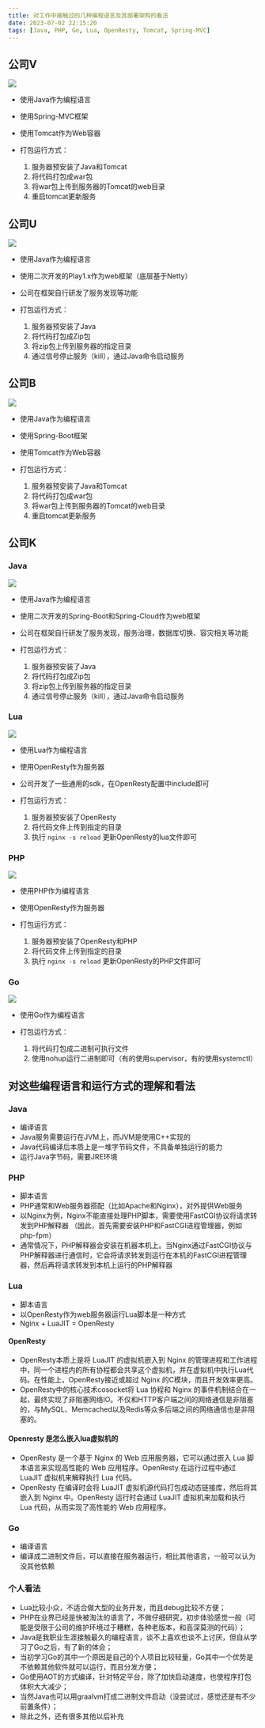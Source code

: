 ```yaml
---
title: 对工作中接触过的几种编程语言及其部署架构的看法
date: 2023-07-02 22:15:20
tags: [Java, PHP, Go, Lua, OpenResty, Tomcat, Spring-MVC]
---
```


## 公司V
![](20230702-对工作中接触过的几种编程语言及其部署架构的看法/01.V_Java.drawio.png)

+ 使用Java作为编程语言
+ 使用Spring-MVC框架
+ 使用Tomcat作为Web容器

+ 打包运行方式：
    1. 服务器预安装了Java和Tomcat
    2. 将代码打包成war包
    3. 将war包上传到服务器的Tomcat的web目录
    4. 重启tomcat更新服务   

## 公司U

![](20230702-对工作中接触过的几种编程语言及其部署架构的看法/02.U_Java.drawio.png)

+ 使用Java作为编程语言
+ 使用二次开发的Play1.x作为web框架（底层基于Netty）
+ 公司在框架自行研发了服务发现等功能

+ 打包运行方式：
    1. 服务器预安装了Java
    2. 将代码打包成Zip包
    3. 将zip包上传到服务器的指定目录
    4. 通过信号停止服务（kill），通过Java命令启动服务

## 公司B

![](20230702-对工作中接触过的几种编程语言及其部署架构的看法/03.D_Java.drawio.png)

+ 使用Java作为编程语言
+ 使用Spring-Boot框架
+ 使用Tomcat作为Web容器

+ 打包运行方式：
    1. 服务器预安装了Java和Tomcat
    2. 将代码打包成war包
    3. 将war包上传到服务器的Tomcat的web目录
    4. 重启tomcat更新服务   

## 公司K

### Java
![](20230702-对工作中接触过的几种编程语言及其部署架构的看法/04.K_Java.drawio.png)

+ 使用Java作为编程语言
+ 使用二次开发的Spring-Boot和Spring-Cloud作为web框架
+ 公司在框架自行研发了服务发现，服务治理，数据库切换、容灾相关等功能

+ 打包运行方式：
    1. 服务器预安装了Java
    2. 将代码打包成Zip包
    3. 将zip包上传到服务器的指定目录
    4. 通过信号停止服务（kill），通过Java命令启动服务


### Lua

![](20230702-对工作中接触过的几种编程语言及其部署架构的看法/04.K_Lua.drawio.png)

+ 使用Lua作为编程语言
+ 使用OpenResty作为服务器
+ 公司开发了一些通用的sdk，在OpenResty配置中include即可

+ 打包运行方式：
    1. 服务器预安装了OpenResty
    2. 将代码文件上传到指定的目录
    3. 执行 `nginx -s reload` 更新OpenResty的lua文件即可

### PHP    

![](20230702-对工作中接触过的几种编程语言及其部署架构的看法/04.K_PHP.drawio.png)

+ 使用PHP作为编程语言
+ 使用OpenResty作为服务器

+ 打包运行方式：
    1. 服务器预安装了OpenResty和PHP
    2. 将代码文件上传到指定的目录
    3. 执行 `nginx -s reload` 更新OpenResty的PHP文件即可

### Go

![](20230702-对工作中接触过的几种编程语言及其部署架构的看法/04.K_Go.drawio.png)

+ 使用Go作为编程语言

+ 打包运行方式：
    1. 将代码打包成二进制可执行文件
    2. 使用nohup运行二进制即可（有的使用supervisor，有的使用systemctl）


## 对这些编程语言和运行方式的理解和看法

### Java
+ 编译语言
+ Java服务需要运行在JVM上，而JVM是使用C++实现的
+ Java代码编译后本质上是一堆字节码文件，不具备单独运行的能力
+ 运行Java字节码，需要JRE环境

### PHP
+ 脚本语言
+ PHP通常和Web服务器搭配（比如Apache和Nginx），对外提供Web服务
+ 以Nginx为例，Nginx不能直接处理PHP脚本，需要使用FastCGI协议将请求转发到PHP解释器
（因此，首先需要安装PHP和FastCGI进程管理器，例如php-fpm）
+ 通常情况下，PHP解释器会安装在机器本机上。当Nginx通过FastCGI协议与PHP解释器进行通信时，它会将请求转发到运行在本机的FastCGI进程管理器，然后再将请求转发到本机上运行的PHP解释器

### Lua
+ 脚本语言
+ 以OpenResty作为web服务器运行Lua脚本是一种方式
+ Nginx + LuaJIT = OpenResty

#### OpenResty
+ OpenResty本质上是将 LuaJIT 的虚拟机嵌入到 Nginx 的管理进程和工作进程中，同一个进程内的所有协程都会共享这个虚拟机，并在虚拟机中执行Lua代码。在性能上，OpenResty接近或超过 Nginx 的C模块，而且开发效率更高。
+ OpenResty中的核心技术cosocket将 Lua 协程和 Nginx 的事件机制结合在一起，最终实现了非阻塞网络IO。不仅和HTTP客户端之间的网络通信是非阻塞的，与MySQL、Memcached以及Redis等众多后端之间的网络通信也是非阻塞的。

#### Openresty 是怎么嵌入lua虚拟机的
+ OpenResty 是一个基于 Nginx 的 Web 应用服务器，它可以通过嵌入 Lua 脚本语言来实现高性能的 Web 应用程序。OpenResty 在运行过程中通过 LuaJIT 虚拟机来解释执行 Lua 代码。
+ OpenResty 在编译时会将 LuaJIT 虚拟机源代码打包成动态链接库，然后将其嵌入到 Nginx 中。OpenResty 运行时会通过 LuaJIT 虚拟机来加载和执行 Lua 代码，从而实现了高性能的 Web 应用程序。


### Go
+ 编译语言
+ 编译成二进制文件后，可以直接在服务器运行，相比其他语言，一般可以认为没其他依赖


### 个人看法
+ Lua比较小众，不适合做大型的业务开发，而且debug比较不方便；
+ PHP在业界已经是快被淘汰的语言了，不做仔细研究，初步体验感觉一般（可能是受限于公司的维护环境过于糟糕，各种老版本，和高深莫测的代码）；
+ Java是我职业生涯接触最久的编程语言，谈不上喜欢也谈不上讨厌，但自从学习了Go之后，有了新的体会；
+ 当初学习Go的其中一个原因是自己的个人项目比较轻量，Go其中一个优势是不依赖其他软件就可以运行，而且分发方便；
+ Go使用AOT的方式编译，针对特定平台，除了加快启动速度，也使程序打包体积大大减少；
+ 当然Java也可以用graalvm打成二进制文件启动（没尝试过，感觉还是有不少前置条件）；
+ 除此之外，还有很多其他以后补充
